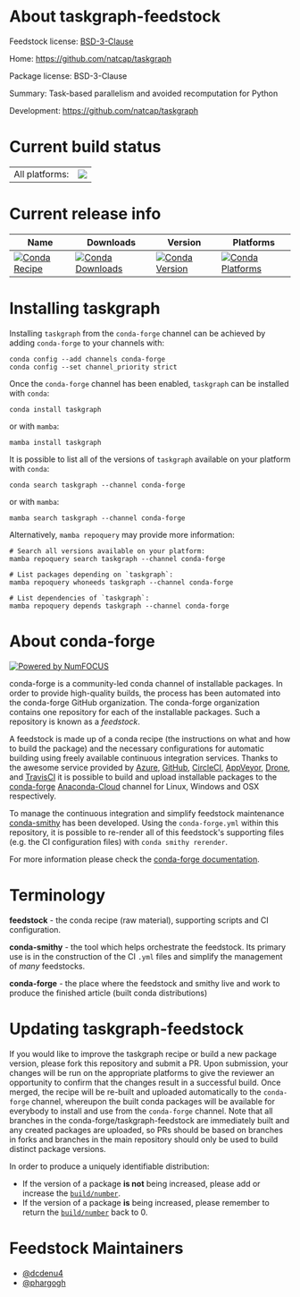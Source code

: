 About taskgraph-feedstock
=========================

Feedstock license: [BSD-3-Clause](https://github.com/conda-forge/taskgraph-feedstock/blob/main/LICENSE.txt)

Home: https://github.com/natcap/taskgraph

Package license: BSD-3-Clause

Summary: Task-based parallelism and avoided recomputation for Python

Development: https://github.com/natcap/taskgraph

Current build status
====================


<table><tr><td>All platforms:</td>
    <td>
      <a href="https://dev.azure.com/conda-forge/feedstock-builds/_build/latest?definitionId=9956&branchName=main">
        <img src="https://dev.azure.com/conda-forge/feedstock-builds/_apis/build/status/taskgraph-feedstock?branchName=main">
      </a>
    </td>
  </tr>
</table>

Current release info
====================

| Name | Downloads | Version | Platforms |
| --- | --- | --- | --- |
| [![Conda Recipe](https://img.shields.io/badge/recipe-taskgraph-green.svg)](https://anaconda.org/conda-forge/taskgraph) | [![Conda Downloads](https://img.shields.io/conda/dn/conda-forge/taskgraph.svg)](https://anaconda.org/conda-forge/taskgraph) | [![Conda Version](https://img.shields.io/conda/vn/conda-forge/taskgraph.svg)](https://anaconda.org/conda-forge/taskgraph) | [![Conda Platforms](https://img.shields.io/conda/pn/conda-forge/taskgraph.svg)](https://anaconda.org/conda-forge/taskgraph) |

Installing taskgraph
====================

Installing `taskgraph` from the `conda-forge` channel can be achieved by adding `conda-forge` to your channels with:

```
conda config --add channels conda-forge
conda config --set channel_priority strict
```

Once the `conda-forge` channel has been enabled, `taskgraph` can be installed with `conda`:

```
conda install taskgraph
```

or with `mamba`:

```
mamba install taskgraph
```

It is possible to list all of the versions of `taskgraph` available on your platform with `conda`:

```
conda search taskgraph --channel conda-forge
```

or with `mamba`:

```
mamba search taskgraph --channel conda-forge
```

Alternatively, `mamba repoquery` may provide more information:

```
# Search all versions available on your platform:
mamba repoquery search taskgraph --channel conda-forge

# List packages depending on `taskgraph`:
mamba repoquery whoneeds taskgraph --channel conda-forge

# List dependencies of `taskgraph`:
mamba repoquery depends taskgraph --channel conda-forge
```


About conda-forge
=================

[![Powered by
NumFOCUS](https://img.shields.io/badge/powered%20by-NumFOCUS-orange.svg?style=flat&colorA=E1523D&colorB=007D8A)](https://numfocus.org)

conda-forge is a community-led conda channel of installable packages.
In order to provide high-quality builds, the process has been automated into the
conda-forge GitHub organization. The conda-forge organization contains one repository
for each of the installable packages. Such a repository is known as a *feedstock*.

A feedstock is made up of a conda recipe (the instructions on what and how to build
the package) and the necessary configurations for automatic building using freely
available continuous integration services. Thanks to the awesome service provided by
[Azure](https://azure.microsoft.com/en-us/services/devops/), [GitHub](https://github.com/),
[CircleCI](https://circleci.com/), [AppVeyor](https://www.appveyor.com/),
[Drone](https://cloud.drone.io/welcome), and [TravisCI](https://travis-ci.com/)
it is possible to build and upload installable packages to the
[conda-forge](https://anaconda.org/conda-forge) [Anaconda-Cloud](https://anaconda.org/)
channel for Linux, Windows and OSX respectively.

To manage the continuous integration and simplify feedstock maintenance
[conda-smithy](https://github.com/conda-forge/conda-smithy) has been developed.
Using the ``conda-forge.yml`` within this repository, it is possible to re-render all of
this feedstock's supporting files (e.g. the CI configuration files) with ``conda smithy rerender``.

For more information please check the [conda-forge documentation](https://conda-forge.org/docs/).

Terminology
===========

**feedstock** - the conda recipe (raw material), supporting scripts and CI configuration.

**conda-smithy** - the tool which helps orchestrate the feedstock.
                   Its primary use is in the construction of the CI ``.yml`` files
                   and simplify the management of *many* feedstocks.

**conda-forge** - the place where the feedstock and smithy live and work to
                  produce the finished article (built conda distributions)


Updating taskgraph-feedstock
============================

If you would like to improve the taskgraph recipe or build a new
package version, please fork this repository and submit a PR. Upon submission,
your changes will be run on the appropriate platforms to give the reviewer an
opportunity to confirm that the changes result in a successful build. Once
merged, the recipe will be re-built and uploaded automatically to the
`conda-forge` channel, whereupon the built conda packages will be available for
everybody to install and use from the `conda-forge` channel.
Note that all branches in the conda-forge/taskgraph-feedstock are
immediately built and any created packages are uploaded, so PRs should be based
on branches in forks and branches in the main repository should only be used to
build distinct package versions.

In order to produce a uniquely identifiable distribution:
 * If the version of a package **is not** being increased, please add or increase
   the [``build/number``](https://docs.conda.io/projects/conda-build/en/latest/resources/define-metadata.html#build-number-and-string).
 * If the version of a package **is** being increased, please remember to return
   the [``build/number``](https://docs.conda.io/projects/conda-build/en/latest/resources/define-metadata.html#build-number-and-string)
   back to 0.

Feedstock Maintainers
=====================

* [@dcdenu4](https://github.com/dcdenu4/)
* [@phargogh](https://github.com/phargogh/)

